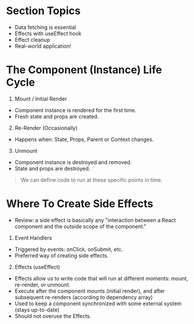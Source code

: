 # Section Topics

-   Data fetching is essential
-   Effects with useEffect hook
-   Effect cleanup
-   Real-world application!

# The Component (Instance) Life Cycle

1. Mount / Initial Render

-   Component instance is rendered for the first time.
-   Fresh state and props are created.

2. Re-Render (Occasionally)

-   Happens when: State, Props, Parent or Context changes.

3. Unmount

-   Component instance is destroyed and removed.
-   State and props are destroyed.

> We can define code to run at these specific points in time.

# Where To Create Side Effects

-   Review: a side effect is basically any "interaction between a React component and the outside scope of the component."

1. Event Handlers

-   Triggered by events: onClick, onSubmit, etc.
-   Preferred way of creating side effects.

2. Effects (useEffect)

-   Effects allow us to write code that will run at different moments: mount, re-render, or
    unmount.
-   Execute after the component mounts (initial render), and after subsequent re-renders (according to dependency array)
-   Used to keep a component synchronized with some external system (stays up-to-date)
-   Should not overuse the Effects.

